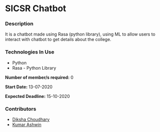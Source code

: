 # **SICSR Chatbot**

### **Description**
It is a chatbot made using Rasa (python library), using ML to allow users to interact with chatbot to get details about the college.

### **Technologies In Use**
* Python
* Rasa - Python Library
<!-- To add more technologies use the same format! -->

**Number of member/s required:** 0

**Start Date:**  13-07-2020
  
**Expected Deadline:** 15-10-2020
### **Contributors**
* [Diksha Choudhary](github.com/Diksha0510)
* [Kumar Ashwin](github.com/krAshwin)
<!-- To add more contributors use the same format! -->
